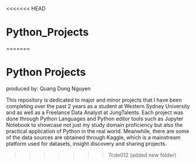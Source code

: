 <<<<<<< HEAD
# Python_Projects
=======
# Python Projects  
produced by: Quang Dong Nguyen

This repository is dedicated to major and minor projects that I have been completing over the past 2 years as a student at Western Sydney University and as well as a Freelance Data Analyst at JungTalents. Each project was done through Python Languages and Python editor tools such as Jupyter Notebook to showcase not just my study domain proficiency but also the practical application of Python in the real world. Meanwhile, there are some of the data sources are obtained through Kaggle, which is a mainstream platform used for datasets, insight discovery and sharing projects.

>>>>>>> 7cde012 (added new folder)
